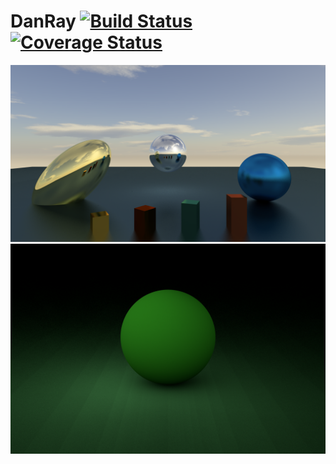 # DanRay [![Build Status](https://travis-ci.org/danielthompson/danray.svg?branch=master)](https://travis-ci.org/danielthompson/danray) [![Coverage Status](https://coveralls.io/repos/github/danielthompson/danray/badge.svg?branch=master)](https://coveralls.io/github/danielthompson/danray?branch=master)

![Trace](renders/trace1.png)
![Trace](renders/trace2.png)